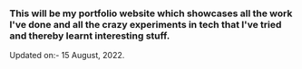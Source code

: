 ### This will be my portfolio website which showcases all the work I've done and all the crazy experiments in tech that I've tried and thereby learnt interesting stuff.

Updated on:- 15 August, 2022.